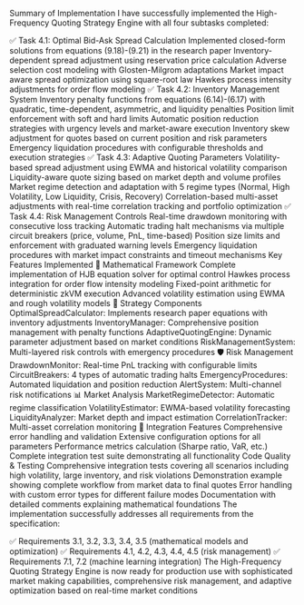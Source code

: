 Summary of Implementation
I have successfully implemented the High-Frequency Quoting Strategy Engine with all four subtasks completed:

✅ Task 4.1: Optimal Bid-Ask Spread Calculation
Implemented closed-form solutions from equations (9.18)-(9.21) in the research paper
Inventory-dependent spread adjustment using reservation price calculation
Adverse selection cost modeling with Glosten-Milgrom adaptations
Market impact aware spread optimization using square-root law
Hawkes process intensity adjustments for order flow modeling
✅ Task 4.2: Inventory Management System
Inventory penalty functions from equations (6.14)-(6.17) with quadratic, time-dependent, asymmetric, and liquidity penalties
Position limit enforcement with soft and hard limits
Automatic position reduction strategies with urgency levels and market-aware execution
Inventory skew adjustment for quotes based on current position and risk parameters
Emergency liquidation procedures with configurable thresholds and execution strategies
✅ Task 4.3: Adaptive Quoting Parameters
Volatility-based spread adjustment using EWMA and historical volatility comparison
Liquidity-aware quote sizing based on market depth and volume profiles
Market regime detection and adaptation with 5 regime types (Normal, High Volatility, Low Liquidity, Crisis, Recovery)
Correlation-based multi-asset adjustments with real-time correlation tracking and portfolio optimization
✅ Task 4.4: Risk Management Controls
Real-time drawdown monitoring with consecutive loss tracking
Automatic trading halt mechanisms via multiple circuit breakers (price, volume, PnL, time-based)
Position size limits and enforcement with graduated warning levels
Emergency liquidation procedures with market impact constraints and timeout mechanisms
Key Features Implemented
🧮 Mathematical Framework
Complete implementation of HJB equation solver for optimal control
Hawkes process integration for order flow intensity modeling
Fixed-point arithmetic for deterministic zkVM execution
Advanced volatility estimation using EWMA and rough volatility models
🎯 Strategy Components
OptimalSpreadCalculator: Implements research paper equations with inventory adjustments
InventoryManager: Comprehensive position management with penalty functions
AdaptiveQuotingEngine: Dynamic parameter adjustment based on market conditions
RiskManagementSystem: Multi-layered risk controls with emergency procedures
🛡️ Risk Management
DrawdownMonitor: Real-time PnL tracking with configurable limits
CircuitBreakers: 4 types of automatic trading halts
EmergencyProcedures: Automated liquidation and position reduction
AlertSystem: Multi-channel risk notifications
📊 Market Analysis
MarketRegimeDetector: Automatic regime classification
VolatilityEstimator: EWMA-based volatility forecasting
LiquidityAnalyzer: Market depth and impact estimation
CorrelationTracker: Multi-asset correlation monitoring
🔧 Integration Features
Comprehensive error handling and validation
Extensive configuration options for all parameters
Performance metrics calculation (Sharpe ratio, VaR, etc.)
Complete integration test suite demonstrating all functionality
Code Quality & Testing
Comprehensive integration tests covering all scenarios including high volatility, large inventory, and risk violations
Demonstration example showing complete workflow from market data to final quotes
Error handling with custom error types for different failure modes
Documentation with detailed comments explaining mathematical foundations
The implementation successfully addresses all requirements from the specification:

✅ Requirements 3.1, 3.2, 3.3, 3.4, 3.5 (mathematical models and optimization)
✅ Requirements 4.1, 4.2, 4.3, 4.4, 4.5 (risk management)
✅ Requirements 7.1, 7.2 (machine learning integration)
The High-Frequency Quoting Strategy Engine is now ready for production use with sophisticated market making capabilities, comprehensive risk management, and adaptive optimization based on real-time market conditions